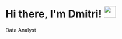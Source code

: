 <h1 align="left">Hi there, I'm Dmitri!</a> 
<img src="https://github.com/blackcater/blackcater/raw/main/images/Hi.gif" height="32"/></h1>
Data Analyst
<!--
**F0RMV/F0RMV** is a ✨ _special_ ✨ repository because its `README.md` (this file) appears on your GitHub profile.

Here are some ideas to get you started:

- 🔭 I’m currently working on ...
- 🌱 I’m currently learning ...
- 👯 I’m looking to collaborate on ...
- 🤔 I’m looking for help with ...
- 💬 Ask me about ...
- 📫 How to reach me: ...
- 😄 Pronouns: ...
- ⚡ Fun fact: ...
-->

